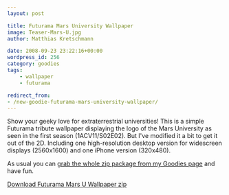 ```yaml
---
layout: post

title: Futurama Mars University Wallpaper
image: Teaser-Mars-U.jpg
author: Matthias Kretschmann

date: 2008-09-23 23:22:16+00:00
wordpress_id: 256
category: goodies
tags:
    - wallpaper
    - futurama

redirect_from:
- /new-goodie-futurama-mars-university-wallpaper/
---
```


Show your geeky love for extraterrestrial universities! This is a simple Futurama tribute wallpaper displaying the logo of the Mars University as seen in the first season (1ACV11/S02E02). But I've modified it a bit to get it out of the 2D. Including one high-resolution desktop version for widescreen displays (2560x1600) and one iPhone version (320x480).

As usual you can [grab the whole zip package from my Goodies page](http://www.kremalicious.com/goodies/#wall) and have fun.

<p class="content-download">
    <a class="icon-download" href="/media/mars-u-wall-by-kremalicious.zip">Download Futurama Mars U Wallpaper <span>zip</span></a>
</p>
